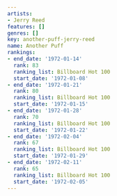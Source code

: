 ```yaml
---
artists:
- Jerry Reed
features: []
genres: []
key: another-puff-jerry-reed
name: Another Puff
rankings:
- end_date: '1972-01-14'
  rank: 83
  ranking_list: Billboard Hot 100
  start_date: '1972-01-08'
- end_date: '1972-01-21'
  rank: 80
  ranking_list: Billboard Hot 100
  start_date: '1972-01-15'
- end_date: '1972-01-28'
  rank: 70
  ranking_list: Billboard Hot 100
  start_date: '1972-01-22'
- end_date: '1972-02-04'
  rank: 67
  ranking_list: Billboard Hot 100
  start_date: '1972-01-29'
- end_date: '1972-02-11'
  rank: 65
  ranking_list: Billboard Hot 100
  start_date: '1972-02-05'
---
```


